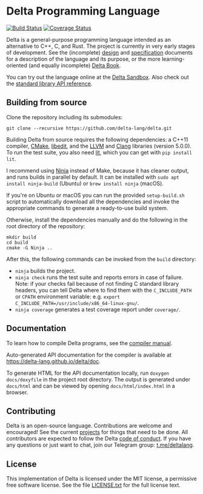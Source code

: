 # Delta Programming Language

[![Build Status](https://travis-ci.org/delta-lang/delta.svg?branch=master)](https://travis-ci.org/delta-lang/delta)
[![Coverage Status](https://coveralls.io/repos/github/delta-lang/delta/badge.svg?branch=master)](https://coveralls.io/github/delta-lang/delta?branch=master)

Delta is a general-purpose programming language intended as an alternative to
C++, C, and Rust. The project is currently in very early stages of development.
See the (incomplete) [design](docs/design.md) and [specification](docs/spec.md)
documents for a description of the language and its purpose, or the more
learning-oriented (and equally incomplete) [Delta Book](https://delta-lang.gitbooks.io/delta-book/content/).

You can try out the language online at the [Delta Sandbox](https://delta-lang.github.io/delta-sandbox). Also check out the [standard library API reference](https://delta-lang.surge.sh).

## Building from source

Clone the repository including its submodules:

    git clone --recursive https://github.com/delta-lang/delta.git

Building Delta from source requires the following dependencies: a C++11
compiler, [CMake](https://cmake.org), [libedit](http://thrysoee.dk/editline/),
and the [LLVM](http://llvm.org) and [Clang](http://clang.llvm.org) libraries
(version 5.0.0). To run the test suite, you also need
[lit](http://llvm.org/docs/CommandGuide/lit.html), which you can get with `pip
install lit`.

I recommend using [Ninja](https://ninja-build.org/) instead of Make, because it
has cleaner output, and runs builds in parallel by default. It can be installed
with `sudo apt install ninja-build` (Ubuntu) or `brew install ninja` (macOS).

If you're on Ubuntu or macOS you can run the provided `setup-build.sh` script to
automatically download all the dependencies and invoke the appropriate commands
to generate a ready-to-use build system.

Otherwise, install the dependencies manually and do the following in the root
directory of the repository:

    mkdir build
    cd build
    cmake -G Ninja ..

After this, the following commands can be invoked from the `build` directory:

- `ninja` builds the project.
- `ninja check` runs the test suite and reports errors in case of failure. Note:
  if your checks fail because of not finding C standard library headers, you can
  tell Delta where to find them with the `C_INCLUDE_PATH` or `CPATH` environment
  variable: e.g. `export C_INCLUDE_PATH=/usr/include/x86_64-linux-gnu/`.
- `ninja coverage` generates a test coverage report under `coverage/`.

## Documentation

To learn how to compile Delta programs, see the [compiler manual](docs/compiler-manual.md).

Auto-generated API documentation for the compiler is available at https://delta-lang.github.io/delta/doc.

To generate HTML for the API documentation locally, run `doxygen docs/doxyfile`
in the project root directory. The output is generated under `docs/html` and can be
viewed by opening `docs/html/index.html` in a browser.

## Contributing

Delta is an open-source language. Contributions are welcome and encouraged! See the
current [projects](https://github.com/delta-lang/delta/projects) for things that
need to be done. All contributors are expected to follow the Delta
[code of conduct](docs/CODE_OF_CONDUCT.md). If you have any questions or just want
to chat, join our Telegram group: [t.me/deltalang](https://t.me/deltalang).

## License

This implementation of Delta is licensed under the MIT license, a permissive
free software license. See the file [LICENSE.txt](LICENSE.txt) for the full
license text.
